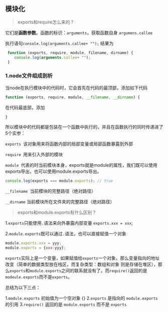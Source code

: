 ## 模块化

> exports和require怎么来的？

它们是**函数参数**。函数的标识：`arguments`，获取函数自身 `argumens.callee`

执行语句`console.log(arguments.callee+ "");` 结果为

```js
 function (exports, require, module, filename, dirname) { 
    console.log(arguments.callee+ "");
 }
```

### 1.node文件组成剖析

当node在执行模块中的代码时，它会首先在代码的最顶部，添加如下代码

```js
function (exports, require, module, __filename, __dirname) { 
```

在代码最底部，添加

```js
}
```

所以模块中的代码都是包装在一个函数中执行的，并且在函数执行的同时传递进了5个实参：

`exports `该对象用来将函数内部的局部变量或局部函数暴露到外部

`require `用来引入外部的模块

`module `代表的时当前模块本身，exports就是module的属性，我们既可以使用exports导出，也可以使用module.exports导出。

```js
console.log(exports === module.exports); // true
```

`__filename `当前模块的完整路径（绝对路径）

`__dirname` 当前模块所在文件夹的完整路径（绝对路径）

> exports和module.exports有什么区别？

1.`exports`只能使用`.`语法来向外暴露内部变量 `exports.xxx = xxx`;

2.`module.exports`既可以通过`.`语法，也可以直接赋值一个对象

```js
module.exports.xxx = yyy;
module.exports = {xxx:yyy};
```

`exports`实际上是一个变量，如果赋值给`exports`一个对象，那么变量指向的地址改变（简单的数据类型放在栈区，而复杂类型：数组和对象 则是存储在堆区），那么`exports`和`module.exports`之间的联系就没有了。而`require()`返回的是`modeule.exports`而不是`exports`。

总结为以下三点：

1.`module.exports` 初始值为一个空对象 {}
2.`exports` 是指向的 `module.exports` 的引用
3.`require()` 返回的是 `module.exports` 而不是 `exports`



